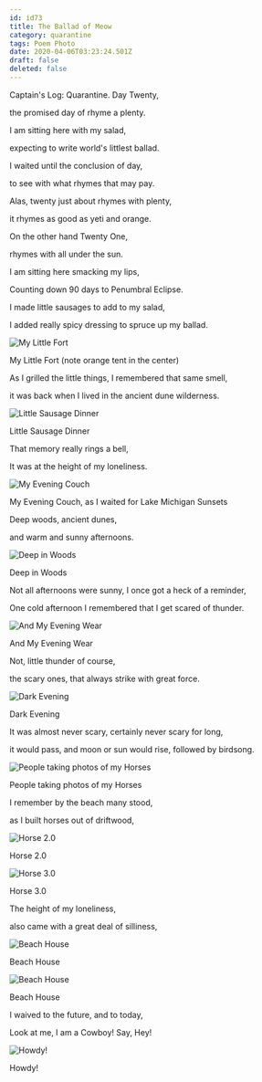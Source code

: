 ```yaml
---
id: id73
title: The Ballad of Meow
category: quarantine
tags: Poem Photo
date: 2020-04-06T03:23:24.501Z
draft: false
deleted: false
---
```


Captain's Log: Quarantine. Day Twenty,

the promised day of rhyme a plenty.

I am sitting here with my salad,

expecting to write world's littlest ballad.

I waited until the conclusion of day,

to see with what rhymes that may pay.

Alas, twenty just about rhymes with plenty,

it rhymes as good as yeti and orange.

On the other hand Twenty One,

rhymes with all under the sun.

I am sitting here smacking my lips,

Counting down 90 days to Penumbral Eclipse.

I made little sausages to add to my salad,

I added really spicy dressing to spruce up my ballad.

![My Little Fort](nordhouse/a.jpg)

My Little Fort (note orange tent in the center)

As I grilled the little things, I remembered that same smell,

it was back when I lived in the ancient dune wilderness.

![Little Sausage Dinner](nordhouse/x.jpg)

Little Sausage Dinner

That memory really rings a bell,

It was at the height of my loneliness.

![My Evening Couch](nordhouse/b.jpg)

My Evening Couch, as I waited for Lake Michigan Sunsets

Deep woods, ancient dunes,

and warm and sunny afternoons.

![Deep in Woods](nordhouse/k.jpg)

Deep in Woods

Not all afternoons were sunny, I once got a heck of a reminder,

One cold afternoon I remembered that I get scared of thunder.

![And My Evening Wear](nordhouse/c.jpg)

And My Evening Wear

Not, little thunder of course,

the scary ones, that always strike with great force.

![Dark Evening](nordhouse/t.jpg)

Dark Evening

It was almost never scary, certainly never scary for long,

it would pass, and moon or sun would rise, followed by birdsong.

![People taking photos of my Horses](nordhouse/h.jpg)

People taking photos of my Horses

I remember by the beach many stood,

as I built horses out of driftwood,

![Horse 2.0](nordhouse/i.jpg)

Horse 2.0

![Horse 3.0](nordhouse/j.jpg)

Horse 3.0

The height of my loneliness,

also came with a great deal of silliness,

![Beach House](nordhouse/l.jpg)

Beach House

![Beach House](nordhouse/m.jpg)

Beach House

I waived to the future, and to today,

Look at me, I am a Cowboy! Say, Hey!

![Howdy!](nordhouse/f.jpg)

Howdy!
